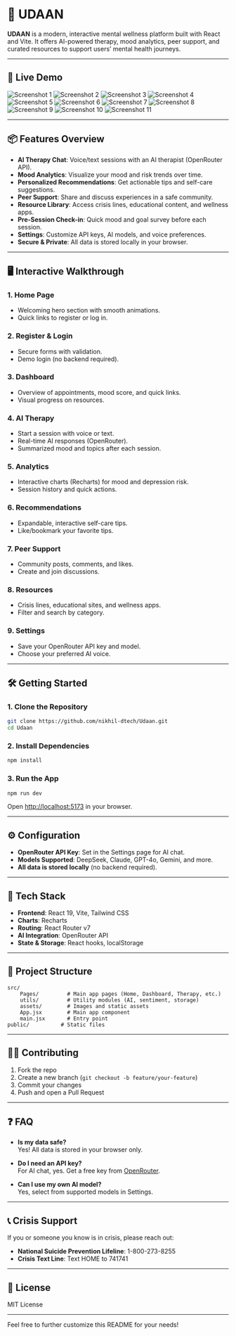
# 🧠 UDAAN


**UDAAN** is a modern, interactive mental wellness platform built with React and Vite. It offers AI-powered therapy, mood analytics, peer support, and curated resources to support users’ mental health journeys.

---

## 🚀 Live Demo

![Screenshot 1](images/1.png) 
![Screenshot 2](images/2.png) 
![Screenshot 3](images/3.png) 
![Screenshot 4](images/4.png) 
![Screenshot 5](images/5.png) 
![Screenshot 6](images/6.png) 
![Screenshot 7](images/7.png) 
![Screenshot 8](images/8.png) 
![Screenshot 9](images/9.png) 
![Screenshot 10](images/10.png) 
![Screenshot 11](images/11.png)


---


## 📦 Features Overview

- **AI Therapy Chat**: Voice/text sessions with an AI therapist (OpenRouter API).
- **Mood Analytics**: Visualize your mood and risk trends over time.
- **Personalized Recommendations**: Get actionable tips and self-care suggestions.
- **Peer Support**: Share and discuss experiences in a safe community.
- **Resource Library**: Access crisis lines, educational content, and wellness apps.
- **Pre-Session Check-in**: Quick mood and goal survey before each session.
- **Settings**: Customize API keys, AI models, and voice preferences.
- **Secure & Private**: All data is stored locally in your browser.

---

## 🖥️ Interactive Walkthrough

### 1. **Home Page**
- Welcoming hero section with smooth animations.
- Quick links to register or log in.

### 2. **Register & Login**
- Secure forms with validation.
- Demo login (no backend required).

### 3. **Dashboard**
- Overview of appointments, mood score, and quick links.
- Visual progress on resources.

### 4. **AI Therapy**
- Start a session with voice or text.
- Real-time AI responses (OpenRouter).
- Summarized mood and topics after each session.

### 5. **Analytics**
- Interactive charts (Recharts) for mood and depression risk.
- Session history and quick actions.

### 6. **Recommendations**
- Expandable, interactive self-care tips.
- Like/bookmark your favorite tips.

### 7. **Peer Support**
- Community posts, comments, and likes.
- Create and join discussions.

### 8. **Resources**
- Crisis lines, educational sites, and wellness apps.
- Filter and search by category.

### 9. **Settings**
- Save your OpenRouter API key and model.
- Choose your preferred AI voice.

---

## 🛠️ Getting Started

### 1. **Clone the Repository**
```sh
git clone https://github.com/nikhil-dtech/Udaan.git
cd Udaan
```

### 2. **Install Dependencies**
```sh
npm install
```

### 3. **Run the App**
```sh
npm run dev
```
Open [http://localhost:5173](http://localhost:5173) in your browser.

---

## ⚙️ Configuration

- **OpenRouter API Key**: Set in the Settings page for AI chat.
- **Models Supported**: DeepSeek, Claude, GPT-4o, Gemini, and more.
- **All data is stored locally** (no backend required).

---

## 🧩 Tech Stack

- **Frontend**: React 19, Vite, Tailwind CSS
- **Charts**: Recharts
- **Routing**: React Router v7
- **AI Integration**: OpenRouter API
- **State & Storage**: React hooks, localStorage

---

## 📝 Project Structure

```
src/
	Pages/         # Main app pages (Home, Dashboard, Therapy, etc.)
	utils/         # Utility modules (AI, sentiment, storage)
	assets/        # Images and static assets
	App.jsx        # Main app component
	main.jsx       # Entry point
public/          # Static files
```

---

## 🧑‍💻 Contributing

1. Fork the repo
2. Create a new branch (`git checkout -b feature/your-feature`)
3. Commit your changes
4. Push and open a Pull Request

---

## ❓ FAQ

- **Is my data safe?**  
	Yes! All data is stored in your browser only.

- **Do I need an API key?**  
	For AI chat, yes. Get a free key from [OpenRouter](https://openrouter.ai/).

- **Can I use my own AI model?**  
	Yes, select from supported models in Settings.

---

## 📞 Crisis Support

If you or someone you know is in crisis, please reach out:
- **National Suicide Prevention Lifeline**: 1-800-273-8255
- **Crisis Text Line**: Text HOME to 741741

---

## 📃 License

MIT License

---

Feel free to further customize this README for your needs!
